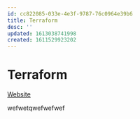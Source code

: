 ```yaml
---
id: cc822085-033e-4e3f-9787-76c0964e39b6
title: Terraform
desc: ''
updated: 1613038741998
created: 1611529923202
---
```


# Terraform

[Website](https://www.terraform.io/)

wefwetqwefwefwef
